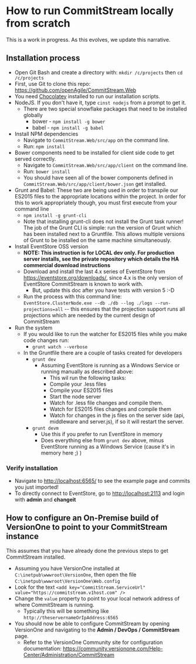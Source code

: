 # How to run CommitStream locally from scratch

This is a work in progress. As this evolves, we update this narrative.

## Installation process
* Open Git Bash and create a directory with: `mkdir /c/projects` then `cd /c/projects`
* First, use Git to clone this repo: https://github.com/openAgile/CommitStream.Web
* You need [Chocolatey](http://chocolatey.org/) installed to run our installation scripts.
* NodeJS. If you don't have it, type `cinst nodejs` from a prompt to get it.
	* There are two special snowflake packages that need to be installed globally
		* bower - `npm install -g bower`
		* babel - `npm install -g babel`
* Install NPM dependencies
  * Navigate to `CommitStream.Web/src/app` on the command line.
  * Run: `npm install`		
* Bower components need to be installed for client side code to get served correctly.
  * Navigate to `CommitStream.Web/src/app/client` on the command line.
  * Run: `bower install`
  * You should have seen all of the bower components defined in `CommitStream.Web/src/app/client/bower.json` get installed.
* Grunt and Babel: These two are being used in order to transpile our ES2015 files to the appropriate locations within the project. In order for this to work appropriately though, you must first execute from your command line
  * `npm install -g grunt-cli`
  * Note that installing grunt-cli does not install the Grunt task runner! The job of the Grunt CLI is simple: run the version of Grunt which has been installed next to a Gruntfile. This allows multiple versions of Grunt to be installed on the same machine simultaneously.
* Install EventStore OSS version
  * **NOTE: This instruction is for LOCAL dev only. For production server installs, see the private repository which details the HA commercial download instructions**
  * Download and install the last 4.x series of EventStore from https://eventstore.org/downloads/, since 4.x is the only version of EventStore CommitStream is known to work with.
    * But, update this doc after you have tests with version 5 :-D
  * Run the process with this command line: `EventStore.ClusterNode.exe --db ./db --log ./logs --run-projections=all` -- this ensures that the projection support runs all projections which are needed by the current design of CommitStream
* Run the system  
  * If you would like to run the watcher for ES2015 files while you make code changes run:
    * `grunt watch --verbose`
  * In the Gruntfile there are a couple of tasks created for developers
    * `grunt dev`
      * Assuming EventStore is running as a Windows Service or running manually as described above:
        * This wil run the following tasks:
        * Compile your .less files 
        * Compile your ES2015 files
        * Start the node server
        * Watch for .less file changes and compile them. 
        * Watch for ES2015 files changes and compile them
        * Watch for changes in the js files on the server side (api, middleware and server.js), if so it will restart the server.
    * `grunt devm`
      * Use this if you prefer to run EventStore in memory
      * Does everything else from `grunt dev` above, minus EventStore running as a Windows Service (cause it's in memory here ;) )

### Verify installation

* Navigate to [http://localhost:6565/](http://localhost:6565/) to see the example page and commits you just imported!
* To directly connect to EventStore, go to [http://localhost:2113](http://localhost:2113) and login with **admin** and **changeit**

## How to configure an On-Premise build of VersionOne to point to your CommitStream instance

This assumes that you have already done the previous steps to get CommitStream installed.

* Assuming you have VersionOne installed at `C:\inetpub\wwwroot\VersionOne`, then open the file `C:\inetpub\wwwroot\VersionOne\Web.config`
* Look for the text `<add key="CommitStream.ServiceUrl" value="https://commitstream.v1host.com" />`
* Change the `value` property to point to your local network address of where CommitStream is running.
  * Typically this will be something like `http://theservernameOrIpAddress:6565`
* You should now be able to configure CommitStream by opening VersionOne and navigating to the **Admin / DevOps / CommitStream** page.
  * Refer to the VersionOne Community site for configuration documentation: https://community.versionone.com/Help-Center/Administration/CommitStream
